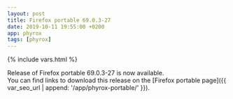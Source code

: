 ```yaml
---
layout: post
title: Firefox portable 69.0.3-27
date: 2019-10-11 19:55:00 +0200
app: phyrox
tags: [phyrox]
---
```

{% include vars.html %}

Release of Firefox portable 69.0.3-27 is now available.<br />
You can find links to download this release on the [Firefox portable page]({{ var_seo_url | append: '/app/phyrox-portable/' }}).